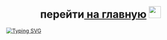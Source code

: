 <h1 align="center">перейти<a href="https://dima455689.github.io/ctrl-c_ctrl-v//" target="_blank"> на главную</a> 
<img src="https://dima455689.github.io/ctrl-c_ctrl-v/" height="32"/></h1>

 <!---Пример кода-->
[![Typing SVG](https://readme-typing-svg.herokuapp.com?color=%2336BCF7&lines=uchi+kuzbass)](https://git.io/typing-svg)




